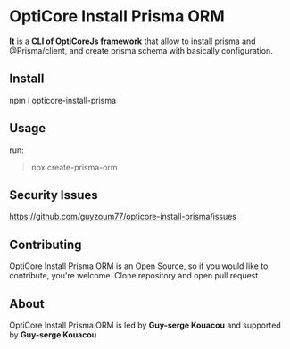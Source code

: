 OptiCore Install Prisma ORM
============================
**It** is a **CLI of OptiCoreJs framework** that allow to install prisma and @Prisma/client, and create prisma schema with basically configuration. 

Install
-------------
npm i opticore-install-prisma


Usage
-------------
run: 
<blockquote>npx create-prisma-orm</blockquote>

Security Issues
---------------
https://github.com/guyzoum77/opticore-install-prisma/issues

Contributing
------------
OptiCore Install Prisma ORM is an Open Source, so if you would like to contribute, you're welcome. Clone repository and open pull request.

About
--------
OptiCore Install Prisma ORM is led by **Guy-serge Kouacou** and supported by **Guy-serge Kouacou**